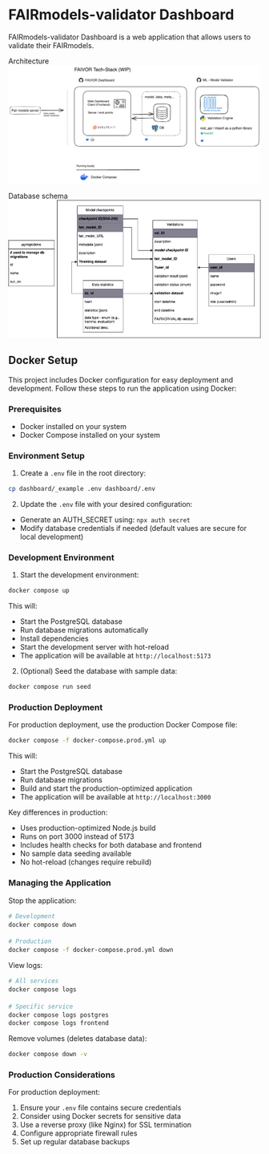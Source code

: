 # FAIRmodels-validator Dashboard

FAIRmodels-validator Dashboard is a web application that allows users to validate their FAIRmodels.

Architecture
![techstack](./techstack.excalidraw.png)

Database schema
![database](./db-schema.drawio.png)

## Docker Setup

This project includes Docker configuration for easy deployment and development. Follow these steps to run the application using Docker:

### Prerequisites
- Docker installed on your system
- Docker Compose installed on your system

### Environment Setup

1. Create a `.env` file in the root directory:
```bash
cp dashboard/_example .env dashboard/.env
```

2. Update the `.env` file with your desired configuration:
- Generate an AUTH_SECRET using: `npx auth secret`
- Modify database credentials if needed (default values are secure for local development)

### Development Environment

1. Start the development environment:
```bash
docker compose up
```

This will:
- Start the PostgreSQL database
- Run database migrations automatically
- Install dependencies
- Start the development server with hot-reload
- The application will be available at `http://localhost:5173`

2. (Optional) Seed the database with sample data:
```bash
docker compose run seed
```

### Production Deployment

For production deployment, use the production Docker Compose file:

```bash
docker compose -f docker-compose.prod.yml up
```

This will:
- Start the PostgreSQL database
- Run database migrations
- Build and start the production-optimized application
- The application will be available at `http://localhost:3000`

Key differences in production:
- Uses production-optimized Node.js build
- Runs on port 3000 instead of 5173
- Includes health checks for both database and frontend
- No sample data seeding available
- No hot-reload (changes require rebuild)

### Managing the Application

Stop the application:
```bash
# Development
docker compose down

# Production
docker compose -f docker-compose.prod.yml down
```

View logs:
```bash
# All services
docker compose logs

# Specific service
docker compose logs postgres
docker compose logs frontend
```

Remove volumes (deletes database data):
```bash
docker compose down -v
```

### Production Considerations

For production deployment:
1. Ensure your `.env` file contains secure credentials
2. Consider using Docker secrets for sensitive data
3. Use a reverse proxy (like Nginx) for SSL termination
4. Configure appropriate firewall rules
5. Set up regular database backups
